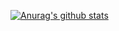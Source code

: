 [![Anurag's github stats](https://github-readme-stats.vercel.app/api?username=UniqueDing)](https://github.com/anuraghazra/github-readme-stats)
